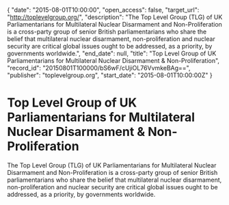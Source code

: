 {
  "date": "2015-08-01T10:00:00", 
  "open_access": false, 
  "target_url": "http://toplevelgroup.org/", 
  "description": "The Top Level Group (TLG) of UK Parliamentarians for Multilateral Nuclear Disarmament and Non-Proliferation is a cross-party group of senior British parliamentarians who share the belief that multilateral nuclear disarmament, non-proliferation and nuclear security are critical global issues ought to be addressed, as a priority, by governments worldwide.", 
  "end_date": null, 
  "title": "Top Level Group of UK Parliamentarians for Multilateral Nuclear Disarmament & Non-Proliferation", 
  "record_id": "20150801T100000/bS6wF/cUjiOL76VvmkeBAg==", 
  "publisher": "toplevelgroup.org", 
  "start_date": "2015-08-01T10:00:00Z"
}

# Top Level Group of UK Parliamentarians for Multilateral Nuclear Disarmament & Non-Proliferation

The Top Level Group (TLG) of UK Parliamentarians for Multilateral Nuclear Disarmament and Non-Proliferation is a cross-party group of senior British parliamentarians who share the belief that multilateral nuclear disarmament, non-proliferation and nuclear security are critical global issues ought to be addressed, as a priority, by governments worldwide.